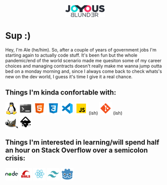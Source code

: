 <p align="center"><a href="https://github.com/joyousblunder/joyousblunder"><img src='/assets/logo.png' width='25%'></a></p>

# Sup :)
Hey, I'm Ale (he/him). So, after a couple of years of government jobs I'm starting again to actually code stuff. It's been fun but the whole pandemic/end of the world scenario made me quesiton some of my career choices and managing contracts doesn't really make me wanna jump outta bed on a monday morning and, since I always come back to check whats's new on the dev world, I guess it's time I give it a real chance.

## Things I'm kinda confortable with:
<div>
<a href="#"><img src='/assets/tux.png' alt='Linux' width='40px'></a>
<a href="#"><img src='/assets/console.png' alt='Terminal' width='40px'></a>
<a href="#"><img src='/assets/html.png' alt='HTML5' width='40px'></a>
<a href="#"><img src='/assets/css3.png' alt='CSS3' width='40px'></a>
<a href="#"><img src='/assets/vscode.png' alt='VSCode' width='40px'></a>
<a href="#"><img src='/assets/javascript.png' alt='Javascript' width='40px'></a> (ish)
<a href="#"><img src='/assets/git.png' alt='GitHub' width='40px'></a> (ish)
</div>
<div>
<a href="#"><img src='/assets/gip.png' alt='Gimp' width='40px'></a>
  <a href="#"><img src='/assets/inkscape.png' alt='Inkscape' width='40px'></a>
</div>


## Things I'm interested in learning/will spend half an hour on Stack Overflow over a semicolon crisis:

<a href="#"><img src='/assets/nodejs.png' alt='NodeJS' width='40px'></a>
<a href="#"><img src='/assets/rails.png' alt='Rails' width='40px'></a>
<a href="#"><img src='/assets/react.png' alt='React' width='40px'></a>
<a href="#"><img src='/assets/tailwind.png' alt='Tailwind' width='40px'></a>
<a href="#"><img src='/assets/godot.png' alt='Godot' width='40px'></a>

